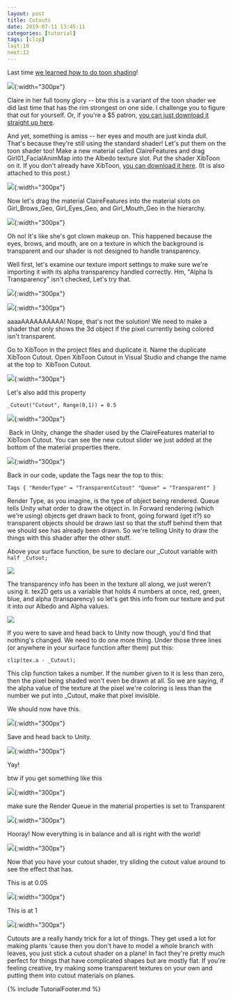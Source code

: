 ```yaml
---
layout: post
title: Cutouts
date: 2019-07-11 13:45:11
categories: [tutorial]
tags: [clip]
last:10
next:12
---
```

Last time [we learned how to do toon shading](https://www.patreon.com/posts/part-10-toon-for-28235014)!

![](https://c10.patreonusercontent.com/3/eyJwIjoxfQ%3D%3D/patreon-media/p/post/28304378/62d44117eb1e46c9810145fe9387b48e/1.png){:width="300px"}

Claire in her full toony glory -- btw this is a variant of the toon shader we did last time that has the rim strongest on one side. I challenge you to figure that out for yourself. Or, if you're a $5 patron, [you can just download it straight up here](https://www.patreon.com/posts/toon-side-rim-28290325).

And yet, something is amiss -- her eyes and mouth are just kinda _dull_. That's because they're still using the standard shader! Let's put them on the toon shader too! Make a new material called ClaireFeatures and drag Girl01_FacialAnimMap into the Albedo texture slot. Put the shader XibToon on it. If you don't already have XibToon, [you can download it here](https://www.patreon.com/file?h=28304378&i=4125859). (It is also attached to this post.)

![](https://c10.patreonusercontent.com/3/eyJwIjoxfQ%3D%3D/patreon-media/p/post/28304378/615663c77d2f4cb5998e450290798ab6/1.png){:width="300px"}

Now let's drag the material ClaireFeatures into the material slots on Girl_Brows_Geo, Girl_Eyes_Geo, and Girl_Mouth_Geo in the hierarchy.

![](https://c10.patreonusercontent.com/3/eyJwIjoxfQ%3D%3D/patreon-media/p/post/28304378/2a479678981045bc9f6b2fd4797503a9/1.png){:width="300px"}

Oh no! It's like she's got clown makeup on. This happened because the eyes, brows, and mouth, are on a texture in which the background is transparent and our shader is not designed to handle transparency. 

Well first, let's examine our texture import settings to make sure we're importing it with its alpha transparency handled correctly. Hm, "Alpha Is Transparency" isn't checked, Let's try that.

![](https://c10.patreonusercontent.com/3/eyJwIjoxfQ%3D%3D/patreon-media/p/post/28304378/ff242bfe9cef466fab4335f0f611bbde/1.png){:width="300px"}

![](https://c10.patreonusercontent.com/3/eyJwIjoxfQ%3D%3D/patreon-media/p/post/28304378/7ab4a94d7ec94a44bf356d5e22273bfd/1.png){:width="300px"}

aaaaAAAAAAAAAA! Nope, that's not the solution! We need to make a shader that only shows the 3d object if the pixel currently being colored isn't transparent.

Go to XibToon in the project files and duplicate it. Name the duplicate XibToon Cutout. Open XibToon Cutout in Visual Studio and change the name at the top to  XibToon Cutout. 

![](https://c10.patreonusercontent.com/3/eyJwIjoxfQ%3D%3D/patreon-media/p/post/28304378/8eecd26770be48a3bd39c9c8c9cf35e6/1.png){:width="300px"}

Let's also add this property

`_Cutout("Cutout", Range(0,1)) = 0.5`

![](https://c10.patreonusercontent.com/3/eyJwIjoxfQ%3D%3D/patreon-media/p/post/28304378/7f162a60ea914882803d06ddc9272b75/1.png){:width="300px"}

 Back in Unity, change the shader used by the ClaireFeatures material to XibToon Cutout. You can see the new cutout slider we just added at the bottom of the material properties there.

![](https://c10.patreonusercontent.com/3/eyJwIjoxfQ%3D%3D/patreon-media/p/post/28304378/5891aed13e9e4b51866baa1d1c72f8df/1.png){:width="300px"}

Back in our code, update the Tags near the top to this:

`Tags { "RenderType" = "TransparentCutout" "Queue" = "Transparent" }`

Render Type, as you imagine, is the type of object being rendered. Queue tells Unity what order to draw the object in. In Forward rendering (which we're using) objects get drawn back to front, going forward (get it?) so transparent objects should be drawn last so that the stuff behind them that we should see has already been drawn. So we're telling Unity to draw the things with this shader after the other stuff.

Above your surface function, be sure to declare our _Cutout variable with `half _Cutout;`

![](https://c10.patreonusercontent.com/3/eyJwIjoxfQ%3D%3D/patreon-media/p/post/28304378/70b6348be6a9473a8fc890ef02fa6683/1.png)

The transparency info has been in the texture all along, we just weren't using it. tex2D gets us a variable that holds 4 numbers at once, red, green, blue, and alpha (transparency) so let's get this info from our texture and put it into our Albedo and Alpha values.

![](https://c10.patreonusercontent.com/3/eyJwIjoxfQ%3D%3D/patreon-media/p/post/28304378/1823c8bbc09f4983b31c2e900ceaf679/1.png)

If you were to save and head back to Unity now though, you'd find that nothing's changed. We need to do one more thing. Under those three lines (or anywhere in your surface function after them) put this:

`clip(tex.a - _Cutout);`

This clip function takes a number. If the number given to it is less than zero, then the pixel being shaded won't even be drawn at all. So we are saying, if the alpha value of the texture at the pixel we're coloring is less than the number we put into _Cutout, make that pixel invisible. 

We should now have this.

![](https://c10.patreonusercontent.com/3/eyJwIjoxfQ%3D%3D/patreon-media/p/post/28304378/44f4e188fead465880b99ea3817b520d/1.png){:width="300px"}

Save and head back to Unity. 

![](https://c10.patreonusercontent.com/3/eyJwIjoxfQ%3D%3D/patreon-media/p/post/28304378/4af2c0772cfc4e638c1996dc7659586e/1.png){:width="300px"}

Yay!

btw if you get something like this

![](https://c10.patreonusercontent.com/3/eyJwIjoxfQ%3D%3D/patreon-media/p/post/28304378/d05316960c774271aa3a06261ed0a434/1.png){:width="300px"}

make sure the Render Queue in the material properties is set to Transparent

![](https://c10.patreonusercontent.com/3/eyJwIjoxfQ%3D%3D/patreon-media/p/post/28304378/0e7b3ba4cb8b4b799066a62bed1507f0/1.png){:width="300px"}

Hooray! Now everything is in balance and all is right with the world!

![](https://c10.patreonusercontent.com/3/eyJwIjoxfQ%3D%3D/patreon-media/p/post/28304378/5bc8b89e10ff4844b9152801d37d7215/1.png){:width="300px"}

Now that you have your cutout shader, try sliding the cutout value around to see the effect that has.

This is at 0.05

![](https://c10.patreonusercontent.com/3/eyJwIjoxfQ%3D%3D/patreon-media/p/post/28304378/2916615d636f441a9bdaae6314522ad0/1.png){:width="300px"}

This is at 1

![](https://c10.patreonusercontent.com/3/eyJwIjoxfQ%3D%3D/patreon-media/p/post/28304378/74f74314b8b445a7abf8c946f62e0199/1.png){:width="300px"}

Cutouts are a really handy trick for a lot of things. They get used a lot for making plants 'cause then you don't have to model a whole branch with leaves, you just stick a cutout shader on a plane! In fact they're pretty much perfect for things that have complicated shapes but are mostly flat. If you're feeling creative, try making some transparent textures on your own and putting them into cutout materials on planes.

{% include TutorialFooter.md %}
